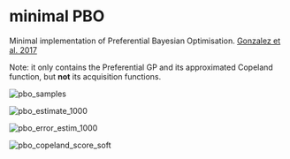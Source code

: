 # minimal PBO
Minimal implementation of Preferential Bayesian Optimisation. [Gonzalez et al. 2017](https://arxiv.org/abs/1704.03651)

Note: it only contains the Preferential GP and its approximated Copeland function, but **not** its acquisition functions.

![pbo_samples](https://user-images.githubusercontent.com/1292230/70983443-685e2a00-20c1-11ea-9771-5fdfbc0f44fc.png)

![pbo_estimate_1000](https://user-images.githubusercontent.com/1292230/70983442-685e2a00-20c1-11ea-9ae5-a3c94dbca071.png)

![pbo_error_estim_1000](https://user-images.githubusercontent.com/1292230/70983440-685e2a00-20c1-11ea-9e7f-f001601d7926.png)

![pbo_copeland_score_soft](https://user-images.githubusercontent.com/1292230/70983439-67c59380-20c1-11ea-9381-2df37ab91de4.png)

